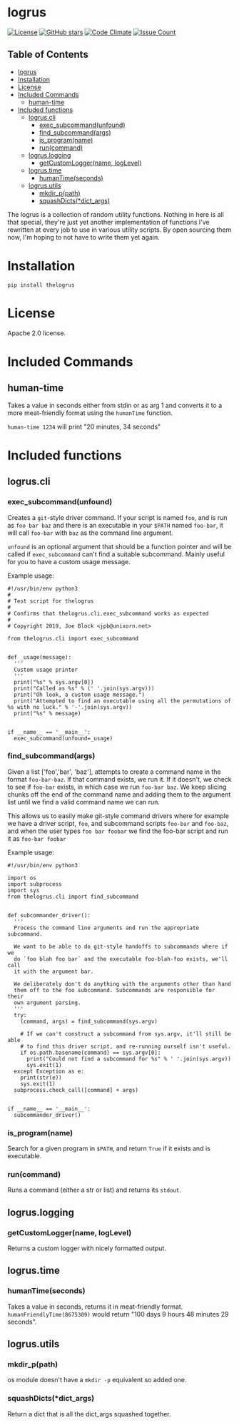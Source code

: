 # logrus

[![License](https://img.shields.io/badge/License-Apache%202.0-blue.svg)](https://opensource.org/licenses/Apache-2.0)
[![GitHub stars](https://img.shields.io/github/stars/unixorn/thelogrus.svg)](https://github.com/unixorn/thelogrus/stargazers)
[![Code Climate](https://codeclimate.com/github/unixorn/thelogrus/badges/gpa.svg)](https://codeclimate.com/github/unixorn/thelogrus)
[![Issue Count](https://codeclimate.com/github/unixorn/thelogrus/badges/issue_count.svg)](https://codeclimate.com/github/unixorn/thelogrus)

<!-- START doctoc generated TOC please keep comment here to allow auto update -->
<!-- DON'T EDIT THIS SECTION, INSTEAD RE-RUN doctoc TO UPDATE -->
## Table of Contents

- [logrus](#logrus)
- [Installation](#installation)
- [License](#license)
- [Included Commands](#included-commands)
  - [human-time](#human-time)
- [Included functions](#included-functions)
  - [logrus.cli](#logruscli)
    - [exec_subcommand(unfound)](#exec_subcommandunfound)
    - [find_subcommand(args)](#find_subcommandargs)
    - [is_program(name)](#is_programname)
    - [run(command)](#runcommand)
  - [logrus.logging](#logruslogging)
    - [getCustomLogger(name, logLevel)](#getcustomloggername-loglevel)
  - [logrus.time](#logrustime)
    - [humanTime(seconds)](#humantimeseconds)
  - [logrus.utils](#logrusutils)
    - [mkdir_p(path)](#mkdir_ppath)
    - [squashDicts(*dict_args)](#squashdictsdict_args)

<!-- END doctoc generated TOC please keep comment here to allow auto update -->

The logrus is a collection of random utility functions. Nothing in here is all that special, they're just yet another implementation of functions I've rewritten at every job to use in various utility scripts. By open sourcing them now, I'm hoping to not have to write them yet again.

# Installation

`pip install thelogrus`

# License

Apache 2.0 license.

# Included Commands

## human-time

Takes a value in seconds either from stdin or as arg 1 and converts it to a more meat-friendly format using the `humanTime` function.

`human-time 1234` will print "20 minutes, 34 seconds"

# Included functions

## logrus.cli

### exec_subcommand(unfound)

Creates a `git`-style driver command. If your script is named `foo`, and is run as `foo bar baz` and there is an executable in your `$PATH` named `foo-bar`, it will call `foo-bar` with `baz` as the command line argument.

`unfound` is an optional argument that should be a function pointer and will be called if `exec_subcommand` can't find a suitable subcommand. Mainly useful for you to have a custom usage message.

Example usage:

```
#!/usr/bin/env python3
#
# Test script for thelogrus
#
# Confirms that thelogrus.cli.exec_subcommand works as expected
#
# Copyright 2019, Joe Block <jpb@unixorn.net>

from thelogrus.cli import exec_subcommand


def _usage(message):
  '''
  Custom usage printer
  '''
  print("%s" % sys.argv[0])
  print("Called as %s" % (' '.join(sys.argv)))
  print("Oh look, a custom usage message.")
  print("Attempted to find an executable using all the permutations of %s with no luck." % '-'.join(sys.argv))
  print("%s" % message)


if __name__ == '__main__':
  exec_subcommand(unfound=_usage)
```

### find_subcommand(args)

Given a list ['foo','bar', 'baz'], attempts to create a command name in the format `foo-bar-baz`. If that command exists, we run it. If it doesn't, we check to see if `foo-bar` exists, in which case we run `foo-bar baz`. We keep slicing chunks off the end of the command name and adding them to the argument list until we find a valid command name we can run.

This allows us to easily make git-style command drivers where for example we have a driver script, `foo`, and subcommand scripts `foo-bar` and `foo-baz`, and when the user types `foo bar foobar` we find the foo-bar script and run it as `foo-bar foobar`

Example usage:

```
#!/usr/bin/env python3

import os
import subprocess
import sys
from thelogrus.cli import find_subcommand


def subcommander_driver():
  '''
  Process the command line arguments and run the appropriate subcommand.

  We want to be able to do git-style handoffs to subcommands where if we
  do `foo blah foo bar` and the executable foo-blah-foo exists, we'll call
  it with the argument bar.

  We deliberately don't do anything with the arguments other than hand
  them off to the foo subcommand. Subcommands are responsible for their
  own argument parsing.
  '''
  try:
    (command, args) = find_subcommand(sys.argv)

    # If we can't construct a subcommand from sys.argv, it'll still be able
    # to find this driver script, and re-running ourself isn't useful.
    if os.path.basename(command) == sys.argv[0]:
      print("Could not find a subcommand for %s" % ' '.join(sys.argv))
      sys.exit(1)
  except Exception as e:
    print(str(e))
    sys.exit(1)
  subprocess.check_call([command] + args)


if __name__ == '__main__':
  subcommander_driver()
```

### is_program(name)

Search for a given program in `$PATH`, and return `True` if it exists and is executable.

### run(command)

Runs a command (either a str or list) and returns its `stdout`.

## logrus.logging

### getCustomLogger(name, logLevel)

Returns a custom logger with nicely formatted output.

## logrus.time

### humanTime(seconds)

Takes a value in seconds, returns it in meat-friendly format. `humanFriendlyTime(8675309)` would return "100 days 9 hours 48 minutes 29 seconds".

## logrus.utils

### mkdir_p(path)

os module doesn't have a `mkdir -p` equivalent so added one.

### squashDicts(*dict_args)

Return a dict that is all the dict_args squashed together.
